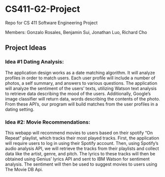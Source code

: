 # CS411-G2-Project

Repo for CS 411 Software Engineering Project

Members: Gonzalo Rosales, Benjamin Sui, Jonathan Luo, Richard Cho

## Project Ideas

### Idea #1 Dating Analysis:
The application design works as a date matching algorithm. It will analyze profiles in order to match users. Each user profile will include a number of photos, a self summary, and answers to various questions. The application will analyze the sentiment of the users’ texts, utilizing Watson text analysis to retrieve data describing the mood of the users. Additionally, Google’s image classifier will return data, words describing the contents of the photo. From these API’s, our program will build matches from the user profiles in a dating setting.

### Idea #2: Movie Recommendations: 
This webapp will recommend movies to users based on their spotify “On Repeat” playlist, which tracks their most played tracks. First, the application will require users to log in using their Spotify account. Then, using Spotify’s audio analysis API, we will retrieve the tracks from their playlists and collect data like the artist, genre, and pitch. The lyrics to these tracks will then be obtained using Genius’ lyrics API and sent to IBM Watson for sentiment analysis. The sentiment will then be used to suggest movies to users using The Movie DB Api. 
